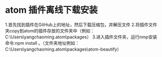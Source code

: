 # atom 插件离线下载安装

1.首先找到插件在GitHub上的地址，然后下载压缩包，并解压文件
2.将插件文件夹copy到atom的插件存放的文件夹中（例如：C:\Users\yangchaoming\.atom\packages）
3.进入插件文件夹，运行nmp安装命令:npm install 。（文件夹地址例如：C:\Users\yangchaoming\.atom\packages\atom-beautify）
